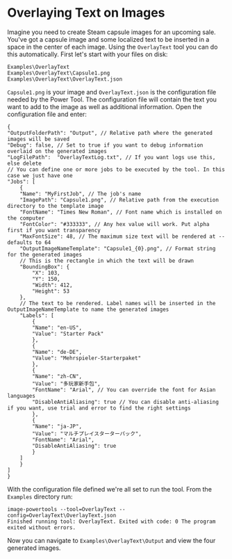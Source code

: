 Overlaying Text on Images
===
Imagine you need to create Steam capsule images for an upcoming sale. You've got a capsule image and some localized text to be inserted in a space in the center of each image. Using the `OverlayText` tool you can do this automatically. First let's start with your files on disk:

    Examples\OverlayText
    Examples\OverlayText\Capsule1.png
    Examples\OverlayText\OverlayText.json

`Capsule1.png` is your image and `OverlayText.json` is the configuration file needed by the Power Tool. The configuration file will contain the text you want to add to the image as well as additional information. Open the configuration file and enter:

    {
    "OutputFolderPath": "Output", // Relative path where the generated images will be saved 
    "Debug": false, // Set to true if you want to debug information overlaid on the generated images
    "LogFilePath":  "OverlayTextLog.txt", // If you want logs use this, else delete
    // You can define one or more jobs to be executed by the tool. In this case we just have one
    "Jobs": [
        {
        "Name": "MyFirstJob", // The job's name
        "ImagePath": "Capsule1.png", // Relative path from the execution directory to the template image
        "FontName": "Times New Roman", // Font name which is installed on the computer
        "FontColor": "#333333", // Any hex value will work. Put alpha first if you want transparency
        "MaxFontSize": 48, // The maximum size text will be rendered at -- defaults to 64
        "OutputImageNameTemplate": "Capsule1_{0}.png", // Format string for the generated images
        // This is the rectangle in which the text will be drawn
        "BoundingBox": {
            "X": 103,
            "Y": 150,
            "Width": 412,
            "Height": 53
        },
        // The text to be rendered. Label names will be inserted in the OutputImageNameTemplate to name the generated images
        "Labels": [
            {
            "Name": "en-US",
            "Value": "Starter Pack"
            },
            {
            "Name": "de-DE",
            "Value": "Mehrspieler-Starterpaket"
            },
            {
            "Name": "zh-CN",
            "Value": "多玩家新手包",
            "FontName": "Arial", // You can override the font for Asian languages
            "DisableAntiAliasing": true // You can disable anti-aliasing if you want, use trial and error to find the right settings
            },
            {
            "Name": "ja-JP",
            "Value": "マルチプレイスターターパック",
            "FontName": "Arial",
            "DisableAntiAliasing": true
            }
        ]
        }
    ]
    }

With the configuration file defined we're all set to run the tool. From the `Examples` directory run:

    image-powertools --tool=OverlayText --config=OverlayText\OverlayText.json
    Finished running tool: OverlayText. Exited with code: 0 The program exited without errors.

Now you can navigate to `Examples\OverlayText\Output` and view the four generated images.